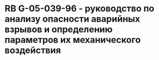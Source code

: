 # RB G-05-039-96 - руководство по анализу опасности аварийных взрывов и определению параметров их механического воздействия
